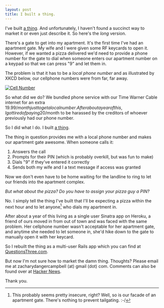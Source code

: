 ```yaml
---
layout: post
title: I built a thing.
---
```


I've built [a thing][Q3]. And unfortunately, I haven't found a succinct way to market it or even just describe it. So here's the *long* version.

There's a gate to get into my apartment. It's the first time I've had an apartment gate. My wife and I were given some RF keycards to open it. However, if we wanted a pizza delivered we'd need to provide a phone number for the gate to dial when someone enters our apartment number on a keypad so that we can press "9" and let them in.

The problem is that it has to be a *local phone number* and as illustrated by XKCD below, our cellphone numbers were from far, far away.

[![Cell Number](http://imgs.xkcd.com/comics/cell_number.png)][xkcd]

So what did we do? We bundled phone service with our Time Warner Cable internet for an extra 19.99$/month just to get a local number. After about a year of this, I got tired of paying 20$/month to be harassed by the creditors of whoever previously had our phone number.

So I did what I do. I built [a thing](Q3).

The thing in question provides me with a local phone number and makes our apartment gate awesome. When someone calls it:

1. Answers the call
2. Prompts for their PIN (which is probably overkill, but was fun to make)
3. Dials "9" if they've entered it correctly
4. Sends both my wife and I a text message if access was granted

Now we don't even have to be home waiting for the landline to ring to let our friends into the apartment complex.

*But what about the pizza? Do you have to assign your pizza guy a PIN?*

No. I simply tell the thing I've built that I'll be expecting a pizza within the next hour and to let anyone[^1] who dials my apartment in.

After about a year of this living as a single user Sinatra app on Heroku, a friend of ours moved in from out of town and was faced with the same problem. Her cellphone number wasn't acceptable for her apartment gate, and anytime she needed to let someone in, she'd hike down to the gate to manually open it with her keycard.

So I rebuilt the thing as a multi-user Rails app which you can find at [QuestionsThree.com][q3].

But now I'm not sure how to market the damn thing. Thoughts? Please email me at zacharydangercampbell (at) gmail (dot) com. Comments can also be found over at [Hacker News][hn].

Thank you.

[xkcd]: http://xkcd.com/1129/
[Q3]: https://questionsthree.com
[me]: mailto:zacharydangercampbell@gmail.com
[hn]: http://news.ycombinator.com/item?id=4737683

[^1]: This probably seems pretty insecure, right? Well, so is our facade of an apartment gate. There's nothing to prevent tailgating. :-/